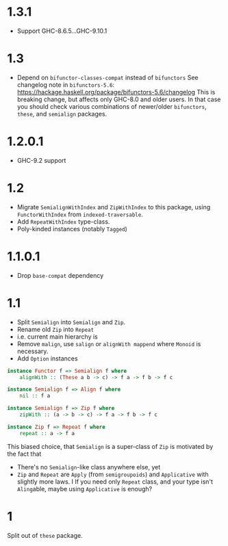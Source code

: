 # 1.3.1

- Support GHC-8.6.5...GHC-9.10.1

# 1.3

- Depend on `bifunctor-classes-compat` instead of `bifunctors`
  See changelog note in `bifunctors-5.6`: https://hackage.haskell.org/package/bifunctors-5.6/changelog
  This is breaking change, but affects only GHC-8.0 and older users.
  In that case you should check various combinations of newer/older
  `bifunctors`, `these`, and `semialign` packages.

# 1.2.0.1

-  GHC-9.2 support

# 1.2

- Migrate `SemialignWithIndex` and `ZipWithIndex` to this package,
  using `FunctorWithIndex` from `indexed-traversable`.
- Add `RepeatWithIndex` type-class.
- Poly-kinded instances (notably `Tagged`)

# 1.1.0.1

- Drop `base-compat` dependency

# 1.1

- Split `Semialign` into `Semialign` and `Zip`.
- Rename old `Zip` into `Repeat`
- i.e. current main hierarchy is
- Remove `malign`, use `salign` or `alignWith mappend` where `Monoid` is necessary.
- Add `Option` instances

```haskell
instance Functor f => Semialign f where
    alignWith :: (These a b -> c) -> f a -> f b -> f c

instance Semialign f => Align f where
    nil :: f a

instance Semialign f => Zip f where
    zipWith :: (a -> b -> c) -> f a -> f b -> f c

instance Zip f => Repeat f where
    repeat :: a -> f a
```

This biased choice, that `Semialign` is a super-class of `Zip` is motivated by the fact that
- There's no `Semialign`-like class anywhere else, yet
- `Zip` and `Repeat` are `Apply` (from `semigroupoids`) and `Applicative` with slightly more laws. I
  If you need only `Repeat` class, and your type isn't `Aling`able, maybe using `Applicative` is enough?

# 1

Split out of `these` package.
